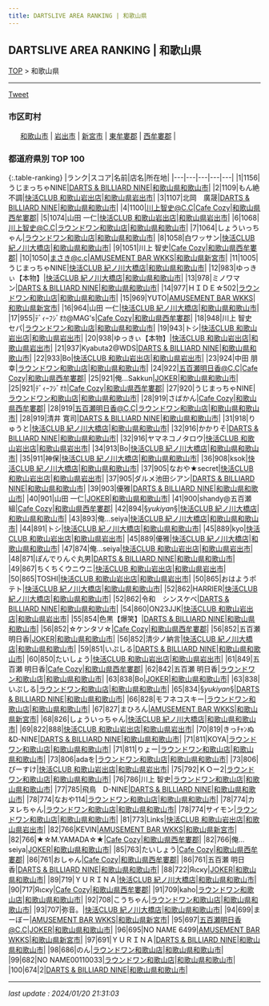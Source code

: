 ```yaml
---
title: DARTSLIVE AREA RANKING | 和歌山県
---
```

## DARTSLIVE AREA RANKING | 和歌山県

[TOP](/darts/rank/) > 和歌山県

___

<a href="https://twitter.com/share?ref_src=twsrc%5Etfw" data-text="DARTSLIVE AREA RANKING | 和歌山県" class="twitter-share-button" data-via="DARTSLIVE" data-hashtags="DARTSLIVE" data-related="DARTSLIVE" data-show-count="false">Tweet</a>

### 市区町村

<ul>
<li style="display: inline;"><a href="/darts/rank/和歌山県/和歌山市">和歌山市</a> |</li>
<li style="display: inline;"><a href="/darts/rank/和歌山県/岩出市">岩出市</a> |</li>
<li style="display: inline;"><a href="/darts/rank/和歌山県/新宮市">新宮市</a> |</li>
<li style="display: inline;"><a href="/darts/rank/和歌山県/東牟婁郡">東牟婁郡</a> |</li>
<li style="display: inline;"><a href="/darts/rank/和歌山県/西牟婁郡">西牟婁郡</a> |</li>

</ul>

### 都道府県別 TOP 100

{:.table-ranking}
|ランク|スコア|名前|店名|所在地|
|---|---|---|---|---|
|1|1156|うじまっちゃNINE|<a href="https://search.dartslive.com/jp/shop/ffc01a6091aa08db0d9b047a20a7ba1e">DARTS & BILLIARD NINE</a>|<a href="和歌山県/和歌山市">和歌山県和歌山市</a>|
|2|1109|もん絶不調|<a href="https://search.dartslive.com/jp/shop/eab960a901b6493aa3f63593b5358cc4">快活CLUB 和歌山岩出店</a>|<a href="和歌山県/岩出市">和歌山県岩出市</a>|
|3|1107|北岡　廣晟|<a href="https://search.dartslive.com/jp/shop/ffc01a6091aa08db0d9b047a20a7ba1e">DARTS & BILLIARD NINE</a>|<a href="和歌山県/和歌山市">和歌山県和歌山市</a>|
|4|1100|川上智史@C.C|<a href="https://search.dartslive.com/jp/shop/6cee1d555235cf390d9b047a20a7ba1e">Cafe Cozy</a>|<a href="和歌山県/西牟婁郡">和歌山県西牟婁郡</a>|
|5|1074|山田 一仁|<a href="https://search.dartslive.com/jp/shop/eab960a901b6493aa3f63593b5358cc4">快活CLUB 和歌山岩出店</a>|<a href="和歌山県/岩出市">和歌山県岩出市</a>|
|6|1068|川上智史@C.C|<a href="https://search.dartslive.com/jp/shop/fb5d65de23c5d0960d9b047a20a7ba1e">ラウンドワン和歌山店</a>|<a href="和歌山県/和歌山市">和歌山県和歌山市</a>|
|7|1064|しょういっちゃん|<a href="https://search.dartslive.com/jp/shop/fb5d65de23c5d0960d9b047a20a7ba1e">ラウンドワン和歌山店</a>|<a href="和歌山県/和歌山市">和歌山県和歌山市</a>|
|8|1058|白ワッサン|<a href="https://search.dartslive.com/jp/shop/27a8358ad1b646b4774c926eb736cb5a">快活CLUB 紀ノ川大橋店</a>|<a href="和歌山県/和歌山市">和歌山県和歌山市</a>|
|9|1051|川上 智史|<a href="https://search.dartslive.com/jp/shop/6cee1d555235cf390d9b047a20a7ba1e">Cafe Cozy</a>|<a href="和歌山県/西牟婁郡">和歌山県西牟婁郡</a>|
|10|1050|まさき@c.c|<a href="https://search.dartslive.com/jp/shop/7fbec8c8ac5ab04a0d9b047a20a7ba1e">AMUSEMENT BAR WKKS</a>|<a href="和歌山県/新宮市">和歌山県新宮市</a>|
|11|1005|うじまっちゃNINE|<a href="https://search.dartslive.com/jp/shop/27a8358ad1b646b4774c926eb736cb5a">快活CLUB 紀ノ川大橋店</a>|<a href="和歌山県/和歌山市">和歌山県和歌山市</a>|
|12|983|ゆっきぃ【本物】|<a href="https://search.dartslive.com/jp/shop/27a8358ad1b646b4774c926eb736cb5a">快活CLUB 紀ノ川大橋店</a>|<a href="和歌山県/和歌山市">和歌山県和歌山市</a>|
|13|978|ミノワマン|<a href="https://search.dartslive.com/jp/shop/ffc01a6091aa08db0d9b047a20a7ba1e">DARTS & BILLIARD NINE</a>|<a href="和歌山県/和歌山市">和歌山県和歌山市</a>|
|14|977|ＨＩＤＥ☆502|<a href="https://search.dartslive.com/jp/shop/fb5d65de23c5d0960d9b047a20a7ba1e">ラウンドワン和歌山店</a>|<a href="和歌山県/和歌山市">和歌山県和歌山市</a>|
|15|969|YUTO|<a href="https://search.dartslive.com/jp/shop/7fbec8c8ac5ab04a0d9b047a20a7ba1e">AMUSEMENT BAR WKKS</a>|<a href="和歌山県/新宮市">和歌山県新宮市</a>|
|16|964|山田 一仁|<a href="https://search.dartslive.com/jp/shop/27a8358ad1b646b4774c926eb736cb5a">快活CLUB 紀ノ川大橋店</a>|<a href="和歌山県/和歌山市">和歌山県和歌山市</a>|
|17|955|ﾃﾞｨｰﾌｼﾞｵｶ@MAG&#x27;s|<a href="https://search.dartslive.com/jp/shop/6cee1d555235cf390d9b047a20a7ba1e">Cafe Cozy</a>|<a href="和歌山県/西牟婁郡">和歌山県西牟婁郡</a>|
|18|948|川上 智史　セパ|<a href="https://search.dartslive.com/jp/shop/fb5d65de23c5d0960d9b047a20a7ba1e">ラウンドワン和歌山店</a>|<a href="和歌山県/和歌山市">和歌山県和歌山市</a>|
|19|943|トシ|<a href="https://search.dartslive.com/jp/shop/eab960a901b6493aa3f63593b5358cc4">快活CLUB 和歌山岩出店</a>|<a href="和歌山県/岩出市">和歌山県岩出市</a>|
|20|938|ゆっきぃ【本物】|<a href="https://search.dartslive.com/jp/shop/eab960a901b6493aa3f63593b5358cc4">快活CLUB 和歌山岩出店</a>|<a href="和歌山県/岩出市">和歌山県岩出市</a>|
|21|937|Kyabuta2@WDS|<a href="https://search.dartslive.com/jp/shop/ffc01a6091aa08db0d9b047a20a7ba1e">DARTS & BILLIARD NINE</a>|<a href="和歌山県/和歌山市">和歌山県和歌山市</a>|
|22|933|Bo|<a href="https://search.dartslive.com/jp/shop/eab960a901b6493aa3f63593b5358cc4">快活CLUB 和歌山岩出店</a>|<a href="和歌山県/岩出市">和歌山県岩出市</a>|
|23|924|中田 朋幸|<a href="https://search.dartslive.com/jp/shop/fb5d65de23c5d0960d9b047a20a7ba1e">ラウンドワン和歌山店</a>|<a href="和歌山県/和歌山市">和歌山県和歌山市</a>|
|24|922|五百瀬明日香@C.C|<a href="https://search.dartslive.com/jp/shop/6cee1d555235cf390d9b047a20a7ba1e">Cafe Cozy</a>|<a href="和歌山県/西牟婁郡">和歌山県西牟婁郡</a>|
|25|921|俺…Sakkun|<a href="https://search.dartslive.com/jp/shop/2d5f7da086f463790d9b047a20a7ba1e">JOKER</a>|<a href="和歌山県/和歌山市">和歌山県和歌山市</a>|
|25|921|ﾃﾞｨｰﾌｼﾞｵｶ|<a href="https://search.dartslive.com/jp/shop/6cee1d555235cf390d9b047a20a7ba1e">Cafe Cozy</a>|<a href="和歌山県/西牟婁郡">和歌山県西牟婁郡</a>|
|27|920|うじまっちゃNINE|<a href="https://search.dartslive.com/jp/shop/fb5d65de23c5d0960d9b047a20a7ba1e">ラウンドワン和歌山店</a>|<a href="和歌山県/和歌山市">和歌山県和歌山市</a>|
|28|919|さばかん|<a href="https://search.dartslive.com/jp/shop/6cee1d555235cf390d9b047a20a7ba1e">Cafe Cozy</a>|<a href="和歌山県/西牟婁郡">和歌山県西牟婁郡</a>|
|28|919|五百瀬明日香@C.C|<a href="https://search.dartslive.com/jp/shop/fb5d65de23c5d0960d9b047a20a7ba1e">ラウンドワン和歌山店</a>|<a href="和歌山県/和歌山市">和歌山県和歌山市</a>|
|28|919|清井 寛司|<a href="https://search.dartslive.com/jp/shop/ffc01a6091aa08db0d9b047a20a7ba1e">DARTS & BILLIARD NINE</a>|<a href="和歌山県/和歌山市">和歌山県和歌山市</a>|
|31|918|りゅうと|<a href="https://search.dartslive.com/jp/shop/27a8358ad1b646b4774c926eb736cb5a">快活CLUB 紀ノ川大橋店</a>|<a href="和歌山県/和歌山市">和歌山県和歌山市</a>|
|32|916|かかりそ|<a href="https://search.dartslive.com/jp/shop/ffc01a6091aa08db0d9b047a20a7ba1e">DARTS & BILLIARD NINE</a>|<a href="和歌山県/和歌山市">和歌山県和歌山市</a>|
|32|916|ヤマネコノタロウ|<a href="https://search.dartslive.com/jp/shop/eab960a901b6493aa3f63593b5358cc4">快活CLUB 和歌山岩出店</a>|<a href="和歌山県/岩出市">和歌山県岩出市</a>|
|34|913|Bo|<a href="https://search.dartslive.com/jp/shop/27a8358ad1b646b4774c926eb736cb5a">快活CLUB 紀ノ川大橋店</a>|<a href="和歌山県/和歌山市">和歌山県和歌山市</a>|
|35|911|神保|<a href="https://search.dartslive.com/jp/shop/27a8358ad1b646b4774c926eb736cb5a">快活CLUB 紀ノ川大橋店</a>|<a href="和歌山県/和歌山市">和歌山県和歌山市</a>|
|36|908|ksok|<a href="https://search.dartslive.com/jp/shop/27a8358ad1b646b4774c926eb736cb5a">快活CLUB 紀ノ川大橋店</a>|<a href="和歌山県/和歌山市">和歌山県和歌山市</a>|
|37|905|なおや★secret|<a href="https://search.dartslive.com/jp/shop/eab960a901b6493aa3f63593b5358cc4">快活CLUB 和歌山岩出店</a>|<a href="和歌山県/岩出市">和歌山県岩出市</a>|
|37|905|ダルメ池田シアン|<a href="https://search.dartslive.com/jp/shop/ffc01a6091aa08db0d9b047a20a7ba1e">DARTS & BILLIARD NINE</a>|<a href="和歌山県/和歌山市">和歌山県和歌山市</a>|
|39|903|優雅|<a href="https://search.dartslive.com/jp/shop/ffc01a6091aa08db0d9b047a20a7ba1e">DARTS & BILLIARD NINE</a>|<a href="和歌山県/和歌山市">和歌山県和歌山市</a>|
|40|901|山田 一仁|<a href="https://search.dartslive.com/jp/shop/2d5f7da086f463790d9b047a20a7ba1e">JOKER</a>|<a href="和歌山県/和歌山市">和歌山県和歌山市</a>|
|41|900|shandy@五百瀬組|<a href="https://search.dartslive.com/jp/shop/6cee1d555235cf390d9b047a20a7ba1e">Cafe Cozy</a>|<a href="和歌山県/西牟婁郡">和歌山県西牟婁郡</a>|
|42|894|§*yukiyan*§|<a href="https://search.dartslive.com/jp/shop/27a8358ad1b646b4774c926eb736cb5a">快活CLUB 紀ノ川大橋店</a>|<a href="和歌山県/和歌山市">和歌山県和歌山市</a>|
|43|893|俺…seiya|<a href="https://search.dartslive.com/jp/shop/27a8358ad1b646b4774c926eb736cb5a">快活CLUB 紀ノ川大橋店</a>|<a href="和歌山県/和歌山市">和歌山県和歌山市</a>|
|44|891|トシ|<a href="https://search.dartslive.com/jp/shop/27a8358ad1b646b4774c926eb736cb5a">快活CLUB 紀ノ川大橋店</a>|<a href="和歌山県/和歌山市">和歌山県和歌山市</a>|
|45|889|kyo|<a href="https://search.dartslive.com/jp/shop/eab960a901b6493aa3f63593b5358cc4">快活CLUB 和歌山岩出店</a>|<a href="和歌山県/岩出市">和歌山県岩出市</a>|
|45|889|優雅|<a href="https://search.dartslive.com/jp/shop/27a8358ad1b646b4774c926eb736cb5a">快活CLUB 紀ノ川大橋店</a>|<a href="和歌山県/和歌山市">和歌山県和歌山市</a>|
|47|874|俺…seiya|<a href="https://search.dartslive.com/jp/shop/eab960a901b6493aa3f63593b5358cc4">快活CLUB 和歌山岩出店</a>|<a href="和歌山県/岩出市">和歌山県岩出市</a>|
|48|871|ぽんでりんぐ丸男|<a href="https://search.dartslive.com/jp/shop/ffc01a6091aa08db0d9b047a20a7ba1e">DARTS & BILLIARD NINE</a>|<a href="和歌山県/和歌山市">和歌山県和歌山市</a>|
|49|867|ちくちくウニウニ|<a href="https://search.dartslive.com/jp/shop/eab960a901b6493aa3f63593b5358cc4">快活CLUB 和歌山岩出店</a>|<a href="和歌山県/岩出市">和歌山県岩出市</a>|
|50|865|TOSHI|<a href="https://search.dartslive.com/jp/shop/eab960a901b6493aa3f63593b5358cc4">快活CLUB 和歌山岩出店</a>|<a href="和歌山県/岩出市">和歌山県岩出市</a>|
|50|865|おはようポテト|<a href="https://search.dartslive.com/jp/shop/27a8358ad1b646b4774c926eb736cb5a">快活CLUB 紀ノ川大橋店</a>|<a href="和歌山県/和歌山市">和歌山県和歌山市</a>|
|52|862|HARRIER|<a href="https://search.dartslive.com/jp/shop/27a8358ad1b646b4774c926eb736cb5a">快活CLUB 紀ノ川大橋店</a>|<a href="和歌山県/和歌山市">和歌山県和歌山市</a>|
|52|862|令和　シンスケベ|<a href="https://search.dartslive.com/jp/shop/ffc01a6091aa08db0d9b047a20a7ba1e">DARTS & BILLIARD NINE</a>|<a href="和歌山県/和歌山市">和歌山県和歌山市</a>|
|54|860|ON23JJK|<a href="https://search.dartslive.com/jp/shop/eab960a901b6493aa3f63593b5358cc4">快活CLUB 和歌山岩出店</a>|<a href="和歌山県/岩出市">和歌山県岩出市</a>|
|55|854|色黒【爆笑】|<a href="https://search.dartslive.com/jp/shop/ffc01a6091aa08db0d9b047a20a7ba1e">DARTS & BILLIARD NINE</a>|<a href="和歌山県/和歌山市">和歌山県和歌山市</a>|
|56|852|☆ケンタソ☆|<a href="https://search.dartslive.com/jp/shop/6cee1d555235cf390d9b047a20a7ba1e">Cafe Cozy</a>|<a href="和歌山県/西牟婁郡">和歌山県西牟婁郡</a>|
|56|852|五百瀬 明日香|<a href="https://search.dartslive.com/jp/shop/2d5f7da086f463790d9b047a20a7ba1e">JOKER</a>|<a href="和歌山県/和歌山市">和歌山県和歌山市</a>|
|56|852|清少ノ納言|<a href="https://search.dartslive.com/jp/shop/27a8358ad1b646b4774c926eb736cb5a">快活CLUB 紀ノ川大橋店</a>|<a href="和歌山県/和歌山市">和歌山県和歌山市</a>|
|59|851|いぷしる|<a href="https://search.dartslive.com/jp/shop/ffc01a6091aa08db0d9b047a20a7ba1e">DARTS & BILLIARD NINE</a>|<a href="和歌山県/和歌山市">和歌山県和歌山市</a>|
|60|850|たいしょう|<a href="https://search.dartslive.com/jp/shop/eab960a901b6493aa3f63593b5358cc4">快活CLUB 和歌山岩出店</a>|<a href="和歌山県/岩出市">和歌山県岩出市</a>|
|61|849|五百瀬 明日香|<a href="https://search.dartslive.com/jp/shop/6cee1d555235cf390d9b047a20a7ba1e">Cafe Cozy</a>|<a href="和歌山県/西牟婁郡">和歌山県西牟婁郡</a>|
|62|842|五百瀬 明日香|<a href="https://search.dartslive.com/jp/shop/fb5d65de23c5d0960d9b047a20a7ba1e">ラウンドワン和歌山店</a>|<a href="和歌山県/和歌山市">和歌山県和歌山市</a>|
|63|838|Bo|<a href="https://search.dartslive.com/jp/shop/2d5f7da086f463790d9b047a20a7ba1e">JOKER</a>|<a href="和歌山県/和歌山市">和歌山県和歌山市</a>|
|63|838|いぷしる|<a href="https://search.dartslive.com/jp/shop/fb5d65de23c5d0960d9b047a20a7ba1e">ラウンドワン和歌山店</a>|<a href="和歌山県/和歌山市">和歌山県和歌山市</a>|
|65|834|§*yukiyan*§|<a href="https://search.dartslive.com/jp/shop/ffc01a6091aa08db0d9b047a20a7ba1e">DARTS & BILLIARD NINE</a>|<a href="和歌山県/和歌山市">和歌山県和歌山市</a>|
|66|828|モフネコスキー|<a href="https://search.dartslive.com/jp/shop/fb5d65de23c5d0960d9b047a20a7ba1e">ラウンドワン和歌山店</a>|<a href="和歌山県/和歌山市">和歌山県和歌山市</a>|
|67|827|まひろん|<a href="https://search.dartslive.com/jp/shop/7fbec8c8ac5ab04a0d9b047a20a7ba1e">AMUSEMENT BAR WKKS</a>|<a href="和歌山県/新宮市">和歌山県新宮市</a>|
|68|826|しょういっちゃん|<a href="https://search.dartslive.com/jp/shop/27a8358ad1b646b4774c926eb736cb5a">快活CLUB 紀ノ川大橋店</a>|<a href="和歌山県/和歌山市">和歌山県和歌山市</a>|
|69|822|888|<a href="https://search.dartslive.com/jp/shop/eab960a901b6493aa3f63593b5358cc4">快活CLUB 和歌山岩出店</a>|<a href="和歌山県/岩出市">和歌山県岩出市</a>|
|70|819|きっﾁｬﾝぬ&amp;D-NINE|<a href="https://search.dartslive.com/jp/shop/ffc01a6091aa08db0d9b047a20a7ba1e">DARTS & BILLIARD NINE</a>|<a href="和歌山県/和歌山市">和歌山県和歌山市</a>|
|71|811|KOYA|<a href="https://search.dartslive.com/jp/shop/fb5d65de23c5d0960d9b047a20a7ba1e">ラウンドワン和歌山店</a>|<a href="和歌山県/和歌山市">和歌山県和歌山市</a>|
|71|811|りょー|<a href="https://search.dartslive.com/jp/shop/fb5d65de23c5d0960d9b047a20a7ba1e">ラウンドワン和歌山店</a>|<a href="和歌山県/和歌山市">和歌山県和歌山市</a>|
|73|806|adaを|<a href="https://search.dartslive.com/jp/shop/fb5d65de23c5d0960d9b047a20a7ba1e">ラウンドワン和歌山店</a>|<a href="和歌山県/和歌山市">和歌山県和歌山市</a>|
|73|806|ぴーすけ|<a href="https://search.dartslive.com/jp/shop/eab960a901b6493aa3f63593b5358cc4">快活CLUB 和歌山岩出店</a>|<a href="和歌山県/岩出市">和歌山県岩出市</a>|
|75|792|ＫＯー2|<a href="https://search.dartslive.com/jp/shop/fb5d65de23c5d0960d9b047a20a7ba1e">ラウンドワン和歌山店</a>|<a href="和歌山県/和歌山市">和歌山県和歌山市</a>|
|76|786|川上 智史|<a href="https://search.dartslive.com/jp/shop/fb5d65de23c5d0960d9b047a20a7ba1e">ラウンドワン和歌山店</a>|<a href="和歌山県/和歌山市">和歌山県和歌山市</a>|
|77|785|飛鳥　D-NINE|<a href="https://search.dartslive.com/jp/shop/ffc01a6091aa08db0d9b047a20a7ba1e">DARTS & BILLIARD NINE</a>|<a href="和歌山県/和歌山市">和歌山県和歌山市</a>|
|78|774|なおや114|<a href="https://search.dartslive.com/jp/shop/fb5d65de23c5d0960d9b047a20a7ba1e">ラウンドワン和歌山店</a>|<a href="和歌山県/和歌山市">和歌山県和歌山市</a>|
|78|774|カヌレちゃん|<a href="https://search.dartslive.com/jp/shop/fb5d65de23c5d0960d9b047a20a7ba1e">ラウンドワン和歌山店</a>|<a href="和歌山県/和歌山市">和歌山県和歌山市</a>|
|78|774|サイモン|<a href="https://search.dartslive.com/jp/shop/fb5d65de23c5d0960d9b047a20a7ba1e">ラウンドワン和歌山店</a>|<a href="和歌山県/和歌山市">和歌山県和歌山市</a>|
|81|773|Links|<a href="https://search.dartslive.com/jp/shop/eab960a901b6493aa3f63593b5358cc4">快活CLUB 和歌山岩出店</a>|<a href="和歌山県/岩出市">和歌山県岩出市</a>|
|82|766|KEVIN|<a href="https://search.dartslive.com/jp/shop/7fbec8c8ac5ab04a0d9b047a20a7ba1e">AMUSEMENT BAR WKKS</a>|<a href="和歌山県/新宮市">和歌山県新宮市</a>|
|82|766|★☆M.YAMADA☆★|<a href="https://search.dartslive.com/jp/shop/6cee1d555235cf390d9b047a20a7ba1e">Cafe Cozy</a>|<a href="和歌山県/西牟婁郡">和歌山県西牟婁郡</a>|
|82|766|俺…seiya|<a href="https://search.dartslive.com/jp/shop/2d5f7da086f463790d9b047a20a7ba1e">JOKER</a>|<a href="和歌山県/和歌山市">和歌山県和歌山市</a>|
|85|763|たいしょう|<a href="https://search.dartslive.com/jp/shop/6cee1d555235cf390d9b047a20a7ba1e">Cafe Cozy</a>|<a href="和歌山県/西牟婁郡">和歌山県西牟婁郡</a>|
|86|761|おしゃん|<a href="https://search.dartslive.com/jp/shop/6cee1d555235cf390d9b047a20a7ba1e">Cafe Cozy</a>|<a href="和歌山県/西牟婁郡">和歌山県西牟婁郡</a>|
|86|761|五百瀬 明日香|<a href="https://search.dartslive.com/jp/shop/ffc01a6091aa08db0d9b047a20a7ba1e">DARTS & BILLIARD NINE</a>|<a href="和歌山県/和歌山市">和歌山県和歌山市</a>|
|88|722|Яιску|<a href="https://search.dartslive.com/jp/shop/2d5f7da086f463790d9b047a20a7ba1e">JOKER</a>|<a href="和歌山県/和歌山市">和歌山県和歌山市</a>|
|89|719|ＹＵＲＩＮＡ|<a href="https://search.dartslive.com/jp/shop/27a8358ad1b646b4774c926eb736cb5a">快活CLUB 紀ノ川大橋店</a>|<a href="和歌山県/和歌山市">和歌山県和歌山市</a>|
|90|717|Яιску|<a href="https://search.dartslive.com/jp/shop/6cee1d555235cf390d9b047a20a7ba1e">Cafe Cozy</a>|<a href="和歌山県/西牟婁郡">和歌山県西牟婁郡</a>|
|91|709|kaho|<a href="https://search.dartslive.com/jp/shop/fb5d65de23c5d0960d9b047a20a7ba1e">ラウンドワン和歌山店</a>|<a href="和歌山県/和歌山市">和歌山県和歌山市</a>|
|92|708|こうちゃん|<a href="https://search.dartslive.com/jp/shop/fb5d65de23c5d0960d9b047a20a7ba1e">ラウンドワン和歌山店</a>|<a href="和歌山県/和歌山市">和歌山県和歌山市</a>|
|93|707|弥音。|<a href="https://search.dartslive.com/jp/shop/27a8358ad1b646b4774c926eb736cb5a">快活CLUB 紀ノ川大橋店</a>|<a href="和歌山県/和歌山市">和歌山県和歌山市</a>|
|94|699|まーぼー|<a href="https://search.dartslive.com/jp/shop/7fbec8c8ac5ab04a0d9b047a20a7ba1e">AMUSEMENT BAR WKKS</a>|<a href="和歌山県/新宮市">和歌山県新宮市</a>|
|95|697|五百瀬明日香@C.C|<a href="https://search.dartslive.com/jp/shop/2d5f7da086f463790d9b047a20a7ba1e">JOKER</a>|<a href="和歌山県/和歌山市">和歌山県和歌山市</a>|
|96|695|NO NAME 6499|<a href="https://search.dartslive.com/jp/shop/7fbec8c8ac5ab04a0d9b047a20a7ba1e">AMUSEMENT BAR WKKS</a>|<a href="和歌山県/新宮市">和歌山県新宮市</a>|
|97|691|ＹＵＲＩＮＡ|<a href="https://search.dartslive.com/jp/shop/ffc01a6091aa08db0d9b047a20a7ba1e">DARTS & BILLIARD NINE</a>|<a href="和歌山県/和歌山市">和歌山県和歌山市</a>|
|98|686|のん|<a href="https://search.dartslive.com/jp/shop/fb5d65de23c5d0960d9b047a20a7ba1e">ラウンドワン和歌山店</a>|<a href="和歌山県/和歌山市">和歌山県和歌山市</a>|
|99|682|NO NAME00110033|<a href="https://search.dartslive.com/jp/shop/fb5d65de23c5d0960d9b047a20a7ba1e">ラウンドワン和歌山店</a>|<a href="和歌山県/和歌山市">和歌山県和歌山市</a>|
|100|674|2|<a href="https://search.dartslive.com/jp/shop/ffc01a6091aa08db0d9b047a20a7ba1e">DARTS & BILLIARD NINE</a>|<a href="和歌山県/和歌山市">和歌山県和歌山市</a>|





___

_last update : 2024/01/20 21:31:03_


<script src="https://cdnjs.cloudflare.com/ajax/libs/jquery/3.6.1/jquery.min.js" integrity="sha512-aVKKRRi/Q/YV+4mjoKBsE4x3H+BkegoM/em46NNlCqNTmUYADjBbeNefNxYV7giUp0VxICtqdrbqU7iVaeZNXA==" crossorigin="anonymous" referrerpolicy="no-referrer"></script>
<script src="https://cdnjs.cloudflare.com/ajax/libs/jquery.tablesorter/2.31.3/js/jquery.tablesorter.min.js" integrity="sha512-qzgd5cYSZcosqpzpn7zF2ZId8f/8CHmFKZ8j7mU4OUXTNRd5g+ZHBPsgKEwoqxCtdQvExE5LprwwPAgoicguNg==" crossorigin="anonymous" referrerpolicy="no-referrer"></script>
<link rel="stylesheet" href="https://cdnjs.cloudflare.com/ajax/libs/jquery.tablesorter/2.31.3/css/theme.default.min.css" integrity="sha512-wghhOJkjQX0Lh3NSWvNKeZ0ZpNn+SPVXX1Qyc9OCaogADktxrBiBdKGDoqVUOyhStvMBmJQ8ZdMHiR3wuEq8+w==" crossorigin="anonymous" referrerpolicy="no-referrer" />
<script>
$(function() {
    $(".table-ranking").tablesorter({sortList:[[0, 0]]});
});
</script>

<script async src="https://platform.twitter.com/widgets.js" charset="utf-8"></script>